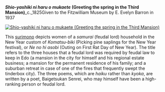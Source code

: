 **_Shio-yashiki ni haru o mukaete_ (Greeting the spring in the Third Mansion)**_c._1825Given to the Fitzwilliam Museum by E. Evelyn Barron in 1937

[![Shio-yashiki ni haru o mukaete (Greeting the spring in the Third Mansion)](P.60-1938_small.jpg)](KUN/kunpt360.htm)

This [surimono](textP.htm) depicts women of a _samurai_ (feudal lord) household in the New Year custom of _Komatsu-biki_ (Picking pine saplings for the New Year festival), or _Ne no hi asobi_ (Outing on First Rat Day of New Year). The title refers to the three houses that a feudal lord was required by feudal law to keep in Edo (a mansion in the city for himself and his regional estate business; a mansion for the permanent residence of his family; and a suburban retreat in case of one of the fires that frequently swept the tinderbox city). The three poems, which are _haiku_ rather than _kyoka_, are written by a poet, Baigetsukan Senrei, who may himself have been a high-ranking person or feudal lord.
